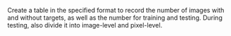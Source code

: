 Create a table in the specified format to record the number of images with and without targets, as well as the number for training and testing. During testing, also divide it into image-level and pixel-level.
